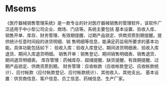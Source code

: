 # Msems
 《医疗器械销售管理系统》是一款专业的针对医疗器械销售的管理软件，该软件广泛适用于中小型公司企业、商场、门店等。系统主要包括 基本设置、验收入库、销售开单、库存、财务管理、有效期提醒、过期产品锁定、供商资质到期提醒。提供统计任意时间段的进货明细、销 售明细等信息，能满足药监局所要求的基本功能。具体功能包括如下： 验收入库：验收入库登记、期间进货明细表、验收入库退货、期间入库退货明细。 销售开单：销售登记、期间销售明细表、销售退货、期间退货明细表。 库存管理：药械库存、超储提醒、缺货提醒、有效期提醒、过期产品锁定、供商资质到期。 财务管理：应收帐款（应收帐款登记、应收帐款统计）、应付帐款（应付帐款登记、应付帐款统计）、其他收入、其他支出。 基本设置：供货商信息、客户信息、员工信息、药械信息、生产厂家。
